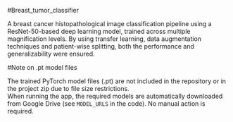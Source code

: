 #Breast_tumor_classifier

A breast cancer histopathological image classification pipeline using a ResNet-50-based deep learning model, trained across multiple magnification levels. By using transfer learning, data augmentation techniques and patient-wise splitting, both the performance and generalizability were ensured.


#Note on .pt model files

The trained PyTorch model files (.pt) are not included in the repository or in the project zip due to file size restrictions.  
When running the app, the required models are automatically downloaded from Google Drive (see `MODEL_URLS` in the code). No manual action is required.
